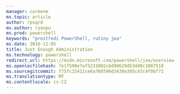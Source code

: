 ```yaml
---
manager: carmonm
ms.topic: article
author: rpsqrd
ms.author: ryanpu
ms.prod: powershell
keywords: "prostředí PowerShell, rutiny jea"
ms.date: 2016-12-05
title: Just Enough Administration
ms.technology: powershell
redirect_url: https://msdn.microsoft.com/powershell/jea/overview
ms.openlocfilehash: 7e1f598e7af5231002cbd90629d53d40c1887518
ms.sourcegitcommit: f75fc25411ce6a768596d3438e385c43c4f0bf71
ms.translationtype: MT
ms.contentlocale: cs-CZ
---
```

